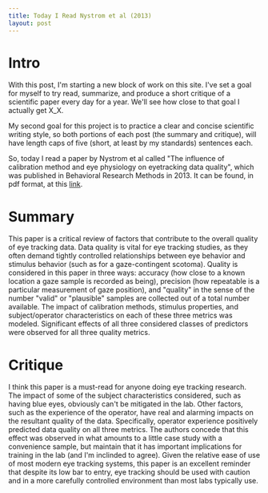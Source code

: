 ```yaml
---
title: Today I Read Nystrom et al (2013)
layout: post
---
```


# Intro

With this post, I'm starting a new block of work on this site. I've set a goal for myself to try read, summarize, and produce a short critique of a scientific paper every day for a year. We'll see how close to that goal I actually get X_X.

<!--break-->

My second goal for this project is to practice a clear and concise scientific writing style, so both portions of each post (the summary and critique), will have length caps of five (short, at least by my standards) sentences each. 

So, today I read a paper by Nystrom et al called "The influence of calibration method and eye physiology on eyetracking data quality", which was published in Behavioral Research Methods in 2013. It can be found, in pdf format, at this [link](https://www.researchgate.net/profile/Kenneth_Holmqvist/publication/230811590_The_influence_of_calibration_method_and_eye_physiology_on_eyetracking_data_quality/links/54db17b10cf233119bc519af.pdf).

# Summary
This paper is a critical review of factors that contribute to the overall quality of eye tracking data. Data quality is vital for eye tracking studies, as they often demand tightly controlled relationships between eye behavior and stimulus behavior (such as for a gaze-contingent scotoma). Quality is considered in this paper in three ways: accuracy (how close to a known location a gaze sample is recorded as being), precision (how repeatable is a particular measurement of gaze position), and "quality" in the sense of the number "valid" or "plausible" samples are collected out of a total number available. The impact of calibration methods, stimulus properties, and subject/operator characteristics on each of these three metrics was modeled. Significant effects of all three considered classes of predictors were observed for all three quality metrics.

# Critique
I think this paper is a must-read for anyone doing eye tracking research. The impact of some of the subject characteristics considered, such as having blue eyes, obviously can't be mitigated in the lab. Other factors, such as the experience of the operator, have real and alarming impacts on the resultant  quality of the data. Specifically, operator experience positively predicted data quality on all three metrics. The authors concede that this effect was observed in what amounts to a little case study with a convenience sample, but maintain that it has important implications for training in the lab (and I'm inclinded to agree). Given the relative ease of use of most modern eye tracking systems, this paper is an excellent reminder that despite its low bar to entry, eye tracking should be used with caution and in a more carefully controlled environment than most labs typically use.